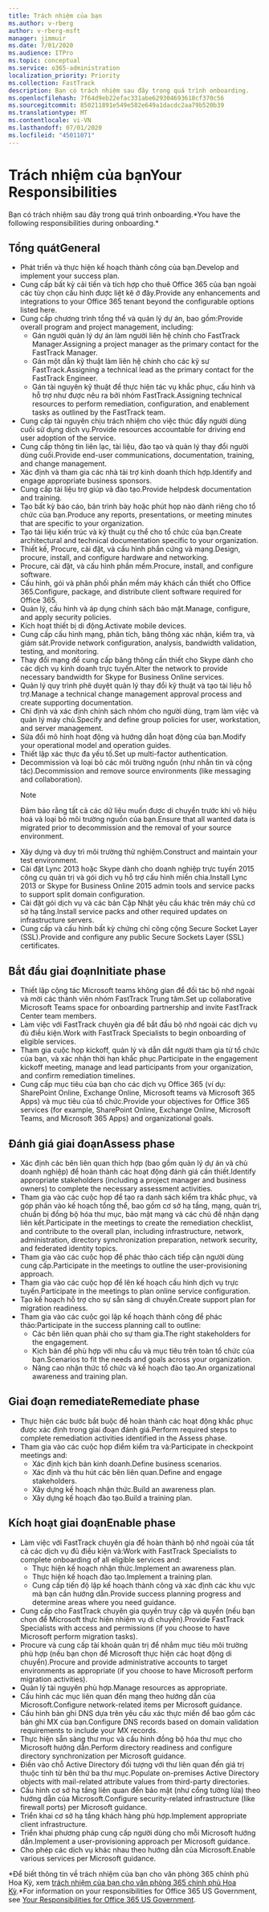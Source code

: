 ```yaml
---
title: Trách nhiệm của bạn
ms.author: v-rberg
author: v-rberg-msft
manager: jimmuir
ms.date: 7/01/2020
ms.audience: ITPro
ms.topic: conceptual
ms.service: o365-administration
localization_priority: Priority
ms.collection: FastTrack
description: Bạn có trách nhiệm sau đây trong quá trình onboarding.
ms.openlocfilehash: 7f64d9eb22efac331abe629304693618cf370c56
ms.sourcegitcommit: 850211891e549e582e649a1dacdc2aa79b520b39
ms.translationtype: MT
ms.contentlocale: vi-VN
ms.lasthandoff: 07/01/2020
ms.locfileid: "45011071"
---
```

# <a name="your-responsibilities"></a><span data-ttu-id="18543-103">Trách nhiệm của bạn</span><span class="sxs-lookup"><span data-stu-id="18543-103">Your Responsibilities</span></span>

<span data-ttu-id="18543-104">Bạn có trách nhiệm sau đây trong quá trình onboarding.\*</span><span class="sxs-lookup"><span data-stu-id="18543-104">You have the following responsibilities during onboarding.\*</span></span>
  
## <a name="general"></a><span data-ttu-id="18543-105">Tổng quát</span><span class="sxs-lookup"><span data-stu-id="18543-105">General</span></span>

- <span data-ttu-id="18543-106">Phát triển và thực hiện kế hoạch thành công của bạn.</span><span class="sxs-lookup"><span data-stu-id="18543-106">Develop and implement your success plan.</span></span>
- <span data-ttu-id="18543-107">Cung cấp bất kỳ cải tiến và tích hợp cho thuê Office 365 của bạn ngoài các tùy chọn cấu hình được liệt kê ở đây.</span><span class="sxs-lookup"><span data-stu-id="18543-107">Provide any enhancements and integrations to your Office 365 tenant beyond the configurable options listed here.</span></span>  
- <span data-ttu-id="18543-108">Cung cấp chương trình tổng thể và quản lý dự án, bao gồm:</span><span class="sxs-lookup"><span data-stu-id="18543-108">Provide overall program and project management, including:</span></span> 
  - <span data-ttu-id="18543-109">Gán người quản lý dự án làm người liên hệ chính cho FastTrack Manager.</span><span class="sxs-lookup"><span data-stu-id="18543-109">Assigning a project manager as the primary contact for the FastTrack Manager.</span></span>
  - <span data-ttu-id="18543-110">Gán một dẫn kỹ thuật làm liên hệ chính cho các kỹ sư FastTrack.</span><span class="sxs-lookup"><span data-stu-id="18543-110">Assigning a technical lead as the primary contact for the FastTrack Engineer.</span></span>
  - <span data-ttu-id="18543-111">Gán tài nguyên kỹ thuật để thực hiện tác vụ khắc phục, cấu hình và hỗ trợ như được nêu ra bởi nhóm FastTrack.</span><span class="sxs-lookup"><span data-stu-id="18543-111">Assigning technical resources to perform remediation, configuration, and enablement tasks as outlined by the FastTrack team.</span></span> 
- <span data-ttu-id="18543-112">Cung cấp tài nguyên chịu trách nhiệm cho việc thúc đẩy người dùng cuối sử dụng dịch vụ.</span><span class="sxs-lookup"><span data-stu-id="18543-112">Provide resources accountable for driving end user adoption of the service.</span></span> 
- <span data-ttu-id="18543-113">Cung cấp thông tin liên lạc, tài liệu, đào tạo và quản lý thay đổi người dùng cuối.</span><span class="sxs-lookup"><span data-stu-id="18543-113">Provide end-user communications, documentation, training, and change management.</span></span>
- <span data-ttu-id="18543-114">Xác định và tham gia các nhà tài trợ kinh doanh thích hợp.</span><span class="sxs-lookup"><span data-stu-id="18543-114">Identify and engage appropriate business sponsors.</span></span>  
- <span data-ttu-id="18543-115">Cung cấp tài liệu trợ giúp và đào tạo.</span><span class="sxs-lookup"><span data-stu-id="18543-115">Provide helpdesk documentation and training.</span></span>  
- <span data-ttu-id="18543-116">Tạo bất kỳ báo cáo, bản trình bày hoặc phút họp nào dành riêng cho tổ chức của bạn.</span><span class="sxs-lookup"><span data-stu-id="18543-116">Produce any reports, presentations, or meeting minutes that are specific to your organization.</span></span> 
- <span data-ttu-id="18543-117">Tạo tài liệu kiến trúc và kỹ thuật cụ thể cho tổ chức của bạn.</span><span class="sxs-lookup"><span data-stu-id="18543-117">Create architectural and technical documentation specific to your organization.</span></span>   
- <span data-ttu-id="18543-118">Thiết kế, Procure, cài đặt, và cấu hình phần cứng và mạng.</span><span class="sxs-lookup"><span data-stu-id="18543-118">Design, procure, install, and configure hardware and networking.</span></span>   
- <span data-ttu-id="18543-119">Procure, cài đặt, và cấu hình phần mềm.</span><span class="sxs-lookup"><span data-stu-id="18543-119">Procure, install, and configure software.</span></span>  
- <span data-ttu-id="18543-120">Cấu hình, gói và phân phối phần mềm máy khách cần thiết cho Office 365.</span><span class="sxs-lookup"><span data-stu-id="18543-120">Configure, package, and distribute client software required for Office 365.</span></span>  
- <span data-ttu-id="18543-121">Quản lý, cấu hình và áp dụng chính sách bảo mật.</span><span class="sxs-lookup"><span data-stu-id="18543-121">Manage, configure, and apply security policies.</span></span>
- <span data-ttu-id="18543-122">Kích hoạt thiết bị di động.</span><span class="sxs-lookup"><span data-stu-id="18543-122">Activate mobile devices.</span></span>
- <span data-ttu-id="18543-123">Cung cấp cấu hình mạng, phân tích, băng thông xác nhận, kiểm tra, và giám sát.</span><span class="sxs-lookup"><span data-stu-id="18543-123">Provide network configuration, analysis, bandwidth validation, testing, and monitoring.</span></span> 
- <span data-ttu-id="18543-124">Thay đổi mạng để cung cấp băng thông cần thiết cho Skype dành cho các dịch vụ kinh doanh trực tuyến.</span><span class="sxs-lookup"><span data-stu-id="18543-124">Alter the network to provide necessary bandwidth for Skype for Business Online services.</span></span> 
- <span data-ttu-id="18543-125">Quản lý quy trình phê duyệt quản lý thay đổi kỹ thuật và tạo tài liệu hỗ trợ.</span><span class="sxs-lookup"><span data-stu-id="18543-125">Manage a technical change management approval process and create supporting documentation.</span></span>  
- <span data-ttu-id="18543-126">Chỉ định và xác định chính sách nhóm cho người dùng, trạm làm việc và quản lý máy chủ.</span><span class="sxs-lookup"><span data-stu-id="18543-126">Specify and define group policies for user, workstation, and server management.</span></span> 
- <span data-ttu-id="18543-127">Sửa đổi mô hình hoạt động và hướng dẫn hoạt động của bạn.</span><span class="sxs-lookup"><span data-stu-id="18543-127">Modify your operational model and operation guides.</span></span> 
- <span data-ttu-id="18543-128">Thiết lập xác thực đa yếu tố.</span><span class="sxs-lookup"><span data-stu-id="18543-128">Set up multi-factor authentication.</span></span>  
- <span data-ttu-id="18543-129">Decommission và loại bỏ các môi trường nguồn (như nhắn tin và cộng tác).</span><span class="sxs-lookup"><span data-stu-id="18543-129">Decommission and remove source environments (like messaging and collaboration).</span></span> 
    > [!NOTE]
    > <span data-ttu-id="18543-130">Đảm bảo rằng tất cả các dữ liệu muốn được di chuyển trước khi vô hiệu hoá và loại bỏ môi trường nguồn của bạn.</span><span class="sxs-lookup"><span data-stu-id="18543-130">Ensure that all wanted data is migrated prior to decommission and the removal of your source environment.</span></span> 
- <span data-ttu-id="18543-131">Xây dựng và duy trì môi trường thử nghiệm.</span><span class="sxs-lookup"><span data-stu-id="18543-131">Construct and maintain your test environment.</span></span>  
- <span data-ttu-id="18543-132">Cài đặt Lync 2013 hoặc Skype dành cho doanh nghiệp trực tuyến 2015 công cụ quản trị và gói dịch vụ hỗ trợ cấu hình miền chia.</span><span class="sxs-lookup"><span data-stu-id="18543-132">Install Lync 2013 or Skype for Business Online 2015 admin tools and service packs to support split domain configuration.</span></span>
- <span data-ttu-id="18543-133">Cài đặt gói dịch vụ và các bản Cập Nhật yêu cầu khác trên máy chủ cơ sở hạ tầng.</span><span class="sxs-lookup"><span data-stu-id="18543-133">Install service packs and other required updates on infrastructure servers.</span></span> 
- <span data-ttu-id="18543-134">Cung cấp và cấu hình bất kỳ chứng chỉ công cộng Secure Socket Layer (SSL).</span><span class="sxs-lookup"><span data-stu-id="18543-134">Provide and configure any public Secure Sockets Layer (SSL) certificates.</span></span> 
    
## <a name="initiate-phase"></a><span data-ttu-id="18543-135">Bắt đầu giai đoạn</span><span class="sxs-lookup"><span data-stu-id="18543-135">Initiate phase</span></span>

- <span data-ttu-id="18543-136">Thiết lập cộng tác Microsoft teams không gian để đối tác bộ nhớ ngoài và mời các thành viên nhóm FastTrack Trung tâm.</span><span class="sxs-lookup"><span data-stu-id="18543-136">Set up collaborative Microsoft Teams space for onboarding partnership and invite FastTrack Center team members.</span></span>   
- <span data-ttu-id="18543-137">Làm việc với FastTrack chuyên gia để bắt đầu bộ nhớ ngoài các dịch vụ đủ điều kiện.</span><span class="sxs-lookup"><span data-stu-id="18543-137">Work with FastTrack Specialists to begin onboarding of eligible services.</span></span>    
- <span data-ttu-id="18543-138">Tham gia cuộc họp kickoff, quản lý và dẫn dắt người tham gia từ tổ chức của bạn, và xác nhận thời hạn khắc phục.</span><span class="sxs-lookup"><span data-stu-id="18543-138">Participate in the engagement kickoff meeting, manage and lead participants from your organization, and confirm remediation timelines.</span></span>   
- <span data-ttu-id="18543-139">Cung cấp mục tiêu của bạn cho các dịch vụ Office 365 (ví dụ: SharePoint Online, Exchange Online, Microsoft teams và Microsoft 365 Apps) và mục tiêu của tổ chức.</span><span class="sxs-lookup"><span data-stu-id="18543-139">Provide your objectives for Office 365 services (for example, SharePoint Online, Exchange Online, Microsoft Teams, and Microsoft 365 Apps) and organizational goals.</span></span>
    
## <a name="assess-phase"></a><span data-ttu-id="18543-140">Đánh giá giai đoạn</span><span class="sxs-lookup"><span data-stu-id="18543-140">Assess phase</span></span>

- <span data-ttu-id="18543-141">Xác định các bên liên quan thích hợp (bao gồm quản lý dự án và chủ doanh nghiệp) để hoàn thành các hoạt động đánh giá cần thiết.</span><span class="sxs-lookup"><span data-stu-id="18543-141">Identify appropriate stakeholders (including a project manager and business owners) to complete the necessary assessment activities.</span></span>    
- <span data-ttu-id="18543-142">Tham gia vào các cuộc họp để tạo ra danh sách kiểm tra khắc phục, và góp phần vào kế hoạch tổng thể, bao gồm cơ sở hạ tầng, mạng, quản trị, chuẩn bị đồng bộ hóa thư mục, bảo mật mạng và các chủ đề nhận dạng liên kết.</span><span class="sxs-lookup"><span data-stu-id="18543-142">Participate in the meetings to create the remediation checklist, and contribute to the overall plan, including infrastructure, network, administration, directory synchronization preparation, network security, and federated identity topics.</span></span>   
- <span data-ttu-id="18543-143">Tham gia vào các cuộc họp để phác thảo cách tiếp cận người dùng cung cấp.</span><span class="sxs-lookup"><span data-stu-id="18543-143">Participate in the meetings to outline the user-provisioning approach.</span></span>  
- <span data-ttu-id="18543-144">Tham gia vào các cuộc họp để lên kế hoạch cấu hình dịch vụ trực tuyến.</span><span class="sxs-lookup"><span data-stu-id="18543-144">Participate in the meetings to plan online service configuration.</span></span>    
- <span data-ttu-id="18543-145">Tạo kế hoạch hỗ trợ cho sự sẵn sàng di chuyển.</span><span class="sxs-lookup"><span data-stu-id="18543-145">Create support plan for migration readiness.</span></span> 
- <span data-ttu-id="18543-146">Tham gia vào các cuộc gọi lập kế hoạch thành công để phác thảo:</span><span class="sxs-lookup"><span data-stu-id="18543-146">Participate in the success planning call to outline:</span></span>   
  - <span data-ttu-id="18543-147">Các bên liên quan phải cho sự tham gia.</span><span class="sxs-lookup"><span data-stu-id="18543-147">The right stakeholders for the engagement.</span></span>  
  - <span data-ttu-id="18543-148">Kịch bản để phù hợp với nhu cầu và mục tiêu trên toàn tổ chức của bạn.</span><span class="sxs-lookup"><span data-stu-id="18543-148">Scenarios to fit the needs and goals across your organization.</span></span>
  - <span data-ttu-id="18543-149">Nâng cao nhận thức tổ chức và kế hoạch đào tạo.</span><span class="sxs-lookup"><span data-stu-id="18543-149">An organizational awareness and training plan.</span></span>
    
## <a name="remediate-phase"></a><span data-ttu-id="18543-150">Giai đoạn remediate</span><span class="sxs-lookup"><span data-stu-id="18543-150">Remediate phase</span></span>

- <span data-ttu-id="18543-151">Thực hiện các bước bắt buộc để hoàn thành các hoạt động khắc phục được xác định trong giai đoạn đánh giá.</span><span class="sxs-lookup"><span data-stu-id="18543-151">Perform required steps to complete remediation activities identified in the Assess phase.</span></span> 
- <span data-ttu-id="18543-152">Tham gia vào các cuộc họp điểm kiểm tra và:</span><span class="sxs-lookup"><span data-stu-id="18543-152">Participate in checkpoint meetings and:</span></span> 
  - <span data-ttu-id="18543-153">Xác định kịch bản kinh doanh.</span><span class="sxs-lookup"><span data-stu-id="18543-153">Define business scenarios.</span></span>   
  - <span data-ttu-id="18543-154">Xác định và thu hút các bên liên quan.</span><span class="sxs-lookup"><span data-stu-id="18543-154">Define and engage stakeholders.</span></span>
  - <span data-ttu-id="18543-155">Xây dựng kế hoạch nhận thức.</span><span class="sxs-lookup"><span data-stu-id="18543-155">Build an awareness plan.</span></span> 
  - <span data-ttu-id="18543-156">Xây dựng kế hoạch đào tạo.</span><span class="sxs-lookup"><span data-stu-id="18543-156">Build a training plan.</span></span>
    
## <a name="enable-phase"></a><span data-ttu-id="18543-157">Kích hoạt giai đoạn</span><span class="sxs-lookup"><span data-stu-id="18543-157">Enable phase</span></span>

- <span data-ttu-id="18543-158">Làm việc với FastTrack chuyên gia để hoàn thành bộ nhớ ngoài của tất cả các dịch vụ đủ điều kiện và:</span><span class="sxs-lookup"><span data-stu-id="18543-158">Work with FastTrack Specialists to complete onboarding of all eligible services and:</span></span>  
  - <span data-ttu-id="18543-159">Thực hiện kế hoạch nhận thức.</span><span class="sxs-lookup"><span data-stu-id="18543-159">Implement an awareness plan.</span></span>  
  - <span data-ttu-id="18543-160">Thực hiện kế hoạch đào tạo.</span><span class="sxs-lookup"><span data-stu-id="18543-160">Implement a training plan.</span></span> 
  - <span data-ttu-id="18543-161">Cung cấp tiến độ lập kế hoạch thành công và xác định các khu vực mà bạn cần hướng dẫn.</span><span class="sxs-lookup"><span data-stu-id="18543-161">Provide success planning progress and determine areas where you need guidance.</span></span>
- <span data-ttu-id="18543-162">Cung cấp cho FastTrack chuyên gia quyền truy cập và quyền (nếu bạn chọn để Microsoft thực hiện nhiệm vụ di chuyển).</span><span class="sxs-lookup"><span data-stu-id="18543-162">Provide FastTrack Specialists with access and permissions (if you choose to have Microsoft perform migration tasks).</span></span>  
- <span data-ttu-id="18543-163">Procure và cung cấp tài khoản quản trị để nhắm mục tiêu môi trường phù hợp (nếu bạn chọn để Microsoft thực hiện các hoạt động di chuyển).</span><span class="sxs-lookup"><span data-stu-id="18543-163">Procure and provide administrative accounts to target environments as appropriate (if you choose to have Microsoft perform migration activities).</span></span>   
- <span data-ttu-id="18543-164">Quản lý tài nguyên phù hợp.</span><span class="sxs-lookup"><span data-stu-id="18543-164">Manage resources as appropriate.</span></span>   
- <span data-ttu-id="18543-165">Cấu hình các mục liên quan đến mạng theo hướng dẫn của Microsoft.</span><span class="sxs-lookup"><span data-stu-id="18543-165">Configure network-related items per Microsoft guidance.</span></span>  
- <span data-ttu-id="18543-166">Cấu hình bản ghi DNS dựa trên yêu cầu xác thực miền để bao gồm các bản ghi MX của bạn.</span><span class="sxs-lookup"><span data-stu-id="18543-166">Configure DNS records based on domain validation requirements to include your MX records.</span></span>   
- <span data-ttu-id="18543-167">Thực hiện sẵn sàng thư mục và cấu hình đồng bộ hóa thư mục cho Microsoft hướng dẫn.</span><span class="sxs-lookup"><span data-stu-id="18543-167">Perform directory readiness and configure directory synchronization per Microsoft guidance.</span></span>
- <span data-ttu-id="18543-168">Điền vào chỗ Active Directory đối tượng với thư liên quan đến giá trị thuộc tính từ bên thứ ba thư mục.</span><span class="sxs-lookup"><span data-stu-id="18543-168">Populate on-premises Active Directory objects with mail-related attribute values from third-party directories.</span></span>   
- <span data-ttu-id="18543-169">Cấu hình cơ sở hạ tầng liên quan đến bảo mật (như cổng tường lửa) theo hướng dẫn của Microsoft.</span><span class="sxs-lookup"><span data-stu-id="18543-169">Configure security-related infrastructure (like firewall ports) per Microsoft guidance.</span></span>
- <span data-ttu-id="18543-170">Triển khai cơ sở hạ tầng khách hàng phù hợp.</span><span class="sxs-lookup"><span data-stu-id="18543-170">Implement appropriate client infrastructure.</span></span>  
- <span data-ttu-id="18543-171">Triển khai phương pháp cung cấp người dùng cho mỗi Microsoft hướng dẫn.</span><span class="sxs-lookup"><span data-stu-id="18543-171">Implement a user-provisioning approach per Microsoft guidance.</span></span>  
- <span data-ttu-id="18543-172">Cho phép các dịch vụ khác nhau theo hướng dẫn của Microsoft.</span><span class="sxs-lookup"><span data-stu-id="18543-172">Enable various services per Microsoft guidance.</span></span>  
    
<span data-ttu-id="18543-173">\*Để biết thông tin về trách nhiệm của bạn cho văn phòng 365 chính phủ Hoa Kỳ, xem [trách nhiệm của bạn cho văn phòng 365 chính phủ Hoa Kỳ](US-Gov-appendix-your-responsibilities.md).</span><span class="sxs-lookup"><span data-stu-id="18543-173">\*For information on your responsibilities for Office 365 US Government, see [Your Responsibilities for Office 365 US Government](US-Gov-appendix-your-responsibilities.md).</span></span>
  